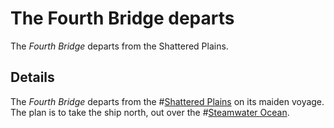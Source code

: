 # The Fourth Bridge departs
The *Fourth Bridge* departs from the Shattered Plains.

## Details
The *Fourth Bridge* departs from the #[Shattered Plains](locations/shattered-plains) on its maiden voyage. The plan is to take the ship north, out over the #[Steamwater Ocean](locations/steamwater-ocean).
